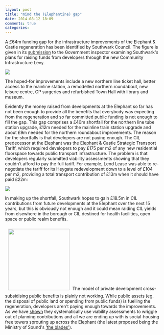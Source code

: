 ```yaml
---
layout: post
title: "mind the (Elephantine) gap"
date: 2014-08-12 18:09
comments: true
categories: 
---
```

A £64m funding gap for the infrastructure improvements of the Elephant & Castle regeneration has been identified by Southwark Council. The figure is given in its [submission](http://www.southwark.gov.uk/download/downloads/id/10740/addendum_to_cdeip1) to the Government inspector examining Southwark's plans for raising funds from developers through the new Community Infrastructure Levy.

![](http://affordable.herokuapp.com/images/fundinggap.png)

The hoped-for improvements include a new northern line ticket hall, better access to the mainline station, a remodelled northern roundabout, new leisure centre, GP surgeries and refurbished Town Hall with library and museum.  

Evidently the money raised from developments at the Elephant so far has not been enough to provide all the benefits that everybody was expecting from the regeneration and so far committed public funding is not enough to fill the gap. This gap comprises a £40m shortfall for the northern line tube station upgrade, £12m needed for the mainline train station upgrade and about £9m needed for the northern roundabout improvements. The reason for the shortfalls is that developers are not paying enough. The CIL predecessor at the Elephant was the Elephant & Castle Strategic Transport Tariff, which required developers to pay £175 per m2 of any new residential floorspace towards public transport infrastructure. The problem is that developers regularly submitted viability assessments showing that they couldn't afford to pay the full tariff. For example, Lend Lease was able to re-negotiate the tariff for its Heygate redevelopment down to a level of £104 per m2, providing a total transport contribution of £13m when it should have paid £22m:

![](http://crappistmartin.github.io/images/s106headsofterms.png)

In making up the shortfall, Southwark hopes to gain £18.5m in CIL contributions from future developments at the Elephant over the next 15 years, but this is obviously not enough and it could mean raiding CIL yields from elsewhere in the borough or CIL destined for health facilities, open space or public realm benefits. 

<img src="https://s3-eu-west-1.amazonaws.com/rbi-blogs/wp-content/blogs.dir/303/files/2014/06/the-blades-MoS.jpg" width="200" style="margin:10px">The model of private development cross-subsidising public benefits is plainly not working. While public assets (eg. the disposal of public land or spending from public funds) is fuelling the regeneration, developers aren't paying enough towards the improvements. As we have [shown](/2014-04-15-the-elephants-new-ivory-towers) they systematically use viability assessments to wriggle out of planning contributions and all we are ending up with is social-housing free towers sprouting up across the Elephant (the latest proposed being the Ministry of Sound's ['the blades'](http://www.estatesgazette.com/blogs/london-residential-research/2014/06/planning-battle-ministry-move/)). 

 




